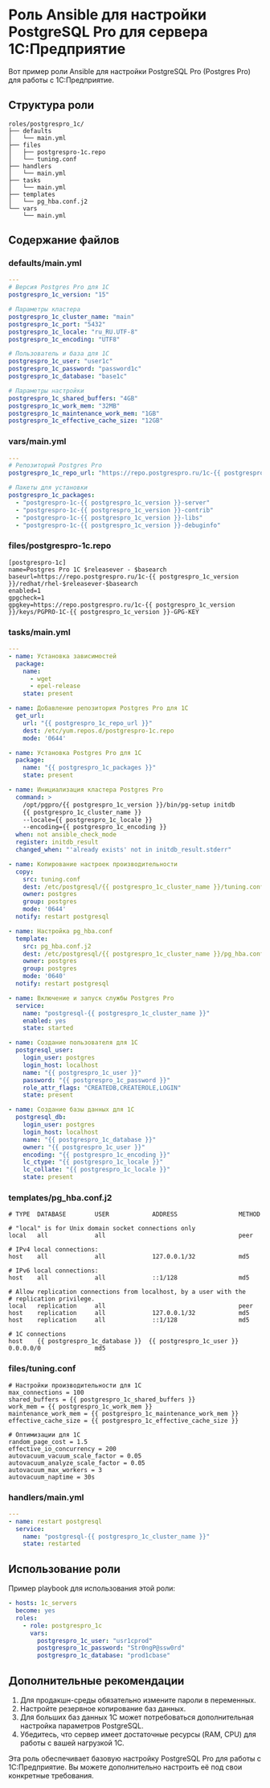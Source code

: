 # Роль Ansible для настройки PostgreSQL Pro для сервера 1С:Предприятие

Вот пример роли Ansible для настройки PostgreSQL Pro (Postgres Pro) для работы с 1С:Предприятие.

## Структура роли

```
roles/postgrespro_1c/
├── defaults
│   └── main.yml
├── files
│   ├── postgrespro-1c.repo
│   └── tuning.conf
├── handlers
│   └── main.yml
├── tasks
│   └── main.yml
├── templates
│   └── pg_hba.conf.j2
└── vars
    └── main.yml
```

## Содержание файлов

### defaults/main.yml

```yaml
---
# Версия Postgres Pro для 1С
postgrespro_1c_version: "15"

# Параметры кластера
postgrespro_1c_cluster_name: "main"
postgrespro_1c_port: "5432"
postgrespro_1c_locale: "ru_RU.UTF-8"
postgrespro_1c_encoding: "UTF8"

# Пользователь и база для 1С
postgrespro_1c_user: "user1c"
postgrespro_1c_password: "password1c"
postgrespro_1c_database: "base1c"

# Параметры настройки
postgrespro_1c_shared_buffers: "4GB"
postgrespro_1c_work_mem: "32MB"
postgrespro_1c_maintenance_work_mem: "1GB"
postgrespro_1c_effective_cache_size: "12GB"
```

### vars/main.yml

```yaml
---
# Репозиторий Postgres Pro
postgrespro_1c_repo_url: "https://repo.postgrespro.ru/1c-{{ postgrespro_1c_version }}/keys/postgrespro-1c-{{ postgrespro_1c_version }}.repo"

# Пакеты для установки
postgrespro_1c_packages:
  - "postgrespro-1c-{{ postgrespro_1c_version }}-server"
  - "postgrespro-1c-{{ postgrespro_1c_version }}-contrib"
  - "postgrespro-1c-{{ postgrespro_1c_version }}-libs"
  - "postgrespro-1c-{{ postgrespro_1c_version }}-debuginfo"
```

### files/postgrespro-1c.repo

```
[postgrespro-1c]
name=Postgres Pro 1C $releasever - $basearch
baseurl=https://repo.postgrespro.ru/1c-{{ postgrespro_1c_version }}/redhat/rhel-$releasever-$basearch
enabled=1
gpgcheck=1
gpgkey=https://repo.postgrespro.ru/1c-{{ postgrespro_1c_version }}/keys/PGPRO-1C-{{ postgrespro_1c_version }}-GPG-KEY
```

### tasks/main.yml

```yaml
---
- name: Установка зависимостей
  package:
    name:
      - wget
      - epel-release
    state: present

- name: Добавление репозитория Postgres Pro для 1С
  get_url:
    url: "{{ postgrespro_1c_repo_url }}"
    dest: /etc/yum.repos.d/postgrespro-1c.repo
    mode: '0644'

- name: Установка Postgres Pro для 1С
  package:
    name: "{{ postgrespro_1c_packages }}"
    state: present

- name: Инициализация кластера Postgres Pro
  command: >
    /opt/pgpro/{{ postgrespro_1c_version }}/bin/pg-setup initdb
    {{ postgrespro_1c_cluster_name }}
    --locale={{ postgrespro_1c_locale }}
    --encoding={{ postgrespro_1c_encoding }}
  when: not ansible_check_mode
  register: initdb_result
  changed_when: "'already exists' not in initdb_result.stderr"

- name: Копирование настроек производительности
  copy:
    src: tuning.conf
    dest: /etc/postgresql/{{ postgrespro_1c_cluster_name }}/tuning.conf
    owner: postgres
    group: postgres
    mode: '0644'
  notify: restart postgresql

- name: Настройка pg_hba.conf
  template:
    src: pg_hba.conf.j2
    dest: /etc/postgresql/{{ postgrespro_1c_cluster_name }}/pg_hba.conf
    owner: postgres
    group: postgres
    mode: '0640'
  notify: restart postgresql

- name: Включение и запуск службы Postgres Pro
  service:
    name: "postgresql-{{ postgrespro_1c_cluster_name }}"
    enabled: yes
    state: started

- name: Создание пользователя для 1С
  postgresql_user:
    login_user: postgres
    login_host: localhost
    name: "{{ postgrespro_1c_user }}"
    password: "{{ postgrespro_1c_password }}"
    role_attr_flags: "CREATEDB,CREATEROLE,LOGIN"
    state: present

- name: Создание базы данных для 1С
  postgresql_db:
    login_user: postgres
    login_host: localhost
    name: "{{ postgrespro_1c_database }}"
    owner: "{{ postgrespro_1c_user }}"
    encoding: "{{ postgrespro_1c_encoding }}"
    lc_ctype: "{{ postgrespro_1c_locale }}"
    lc_collate: "{{ postgrespro_1c_locale }}"
    state: present
```

### templates/pg_hba.conf.j2

```
# TYPE  DATABASE        USER            ADDRESS                 METHOD

# "local" is for Unix domain socket connections only
local   all             all                                     peer

# IPv4 local connections:
host    all             all             127.0.0.1/32            md5

# IPv6 local connections:
host    all             all             ::1/128                 md5

# Allow replication connections from localhost, by a user with the
# replication privilege.
local   replication     all                                     peer
host    replication     all             127.0.0.1/32            md5
host    replication     all             ::1/128                 md5

# 1C connections
host    {{ postgrespro_1c_database }}  {{ postgrespro_1c_user }}  0.0.0.0/0               md5
```

### files/tuning.conf

```
# Настройки производительности для 1С
max_connections = 100
shared_buffers = {{ postgrespro_1c_shared_buffers }}
work_mem = {{ postgrespro_1c_work_mem }}
maintenance_work_mem = {{ postgrespro_1c_maintenance_work_mem }}
effective_cache_size = {{ postgrespro_1c_effective_cache_size }}

# Оптимизации для 1С
random_page_cost = 1.5
effective_io_concurrency = 200
autovacuum_vacuum_scale_factor = 0.05
autovacuum_analyze_scale_factor = 0.05
autovacuum_max_workers = 3
autovacuum_naptime = 30s
```

### handlers/main.yml

```yaml
---
- name: restart postgresql
  service:
    name: "postgresql-{{ postgrespro_1c_cluster_name }}"
    state: restarted
```

## Использование роли

Пример playbook для использования этой роли:

```yaml
- hosts: 1c_servers
  become: yes
  roles:
    - role: postgrespro_1c
      vars:
        postgrespro_1c_user: "usr1cprod"
        postgrespro_1c_password: "Str0ngP@ssw0rd"
        postgrespro_1c_database: "prod1cbase"
```

## Дополнительные рекомендации

1. Для продакшн-среды обязательно измените пароли в переменных.
2. Настройте резервное копирование баз данных.
3. Для больших баз данных 1С может потребоваться дополнительная настройка параметров PostgreSQL.
4. Убедитесь, что сервер имеет достаточные ресурсы (RAM, CPU) для работы с вашей нагрузкой 1С.

Эта роль обеспечивает базовую настройку PostgreSQL Pro для работы с 1С:Предприятие. Вы можете дополнительно настроить её под свои конкретные требования.